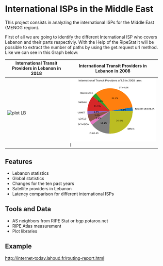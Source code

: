 # International ISPs in the Middle East

This project consists in analyzing the international ISPs for the Middle East (MENOG region).

First of all we are going to identify the different International ISP who covers Lebanon and their parts respectivly.
With the Help of the RipeStat it will be possible to extract the number of paths by using the get.request url method.
Like we can see in this Graph below:

| International Transit Providers in Lebanon in 2018 | International Transit Providers in Lebanon in 2008  |
| ------------- | ------------- |
| ![plot LB](https://github.com/samerlahoud/internet-ecosystem-evolution-esib/blob/master/3-regional-isp/Graphs/LB/LB.png)  | ![plot LB](https://github.com/samerlahoud/internet-ecosystem-evolution-esib/blob/master/3-regional-isp/Graphs/LB/LB_2008.png)l  |





## Features
* Lebanon statistics
* Global statistics
* Changes for the ten past years
* Satellite providers in Lebanon
* Latency comparison for different international ISPs

## Tools and Data
* AS neighbors from RIPE Stat or bgp.potaroo.net
* RIPE Atlas measurement
* Plot libraries

## Example
http://internet-today.lahoud.fr/routing-report.html
